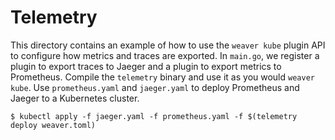# Telemetry

This directory contains an example of how to use the `weaver kube` plugin API to
configure how metrics and traces are exported. In `main.go`, we register a
plugin to export traces to Jaeger and a plugin to export metrics to Prometheus.
Compile the `telemetry` binary and use it as you would `weaver kube`. Use
`prometheus.yaml` and `jaeger.yaml` to deploy Prometheus and Jaeger to a
Kubernetes cluster.

```console
$ kubectl apply -f jaeger.yaml -f prometheus.yaml -f $(telemetry deploy weaver.toml)
```
